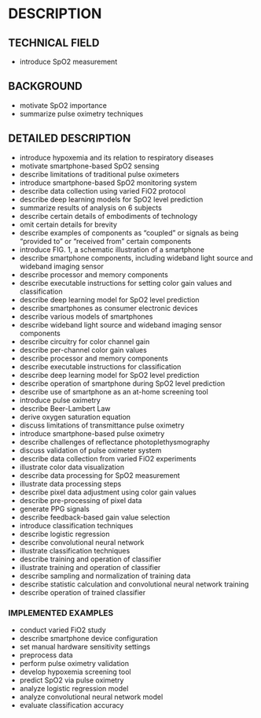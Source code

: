 # DESCRIPTION

## TECHNICAL FIELD

- introduce SpO2 measurement

## BACKGROUND

- motivate SpO2 importance
- summarize pulse oximetry techniques

## DETAILED DESCRIPTION

- introduce hypoxemia and its relation to respiratory diseases
- motivate smartphone-based SpO2 sensing
- describe limitations of traditional pulse oximeters
- introduce smartphone-based SpO2 monitoring system
- describe data collection using varied FiO2 protocol
- describe deep learning models for SpO2 level prediction
- summarize results of analysis on 6 subjects
- describe certain details of embodiments of technology
- omit certain details for brevity
- describe examples of components as “coupled” or signals as being “provided to” or “received from” certain components
- introduce FIG. 1, a schematic illustration of a smartphone
- describe smartphone components, including wideband light source and wideband imaging sensor
- describe processor and memory components
- describe executable instructions for setting color gain values and classification
- describe deep learning model for SpO2 level prediction
- describe smartphones as consumer electronic devices
- describe various models of smartphones
- describe wideband light source and wideband imaging sensor components
- describe circuitry for color channel gain
- describe per-channel color gain values
- describe processor and memory components
- describe executable instructions for classification
- describe deep learning model for SpO2 level prediction
- describe operation of smartphone during SpO2 level prediction
- describe use of smartphone as an at-home screening tool
- introduce pulse oximetry
- describe Beer-Lambert Law
- derive oxygen saturation equation
- discuss limitations of transmittance pulse oximetry
- introduce smartphone-based pulse oximetry
- describe challenges of reflectance photoplethysmography
- discuss validation of pulse oximeter system
- describe data collection from varied FiO2 experiments
- illustrate color data visualization
- describe data processing for SpO2 measurement
- illustrate data processing steps
- describe pixel data adjustment using color gain values
- describe pre-processing of pixel data
- generate PPG signals
- describe feedback-based gain value selection
- introduce classification techniques
- describe logistic regression
- describe convolutional neural network
- illustrate classification techniques
- describe training and operation of classifier
- illustrate training and operation of classifier
- describe sampling and normalization of training data
- describe statistic calculation and convolutional neural network training
- describe operation of trained classifier

### IMPLEMENTED EXAMPLES

- conduct varied FiO2 study
- describe smartphone device configuration
- set manual hardware sensitivity settings
- preprocess data
- perform pulse oximetry validation
- develop hypoxemia screening tool
- predict SpO2 via pulse oximetry
- analyze logistic regression model
- analyze convolutional neural network model
- evaluate classification accuracy

